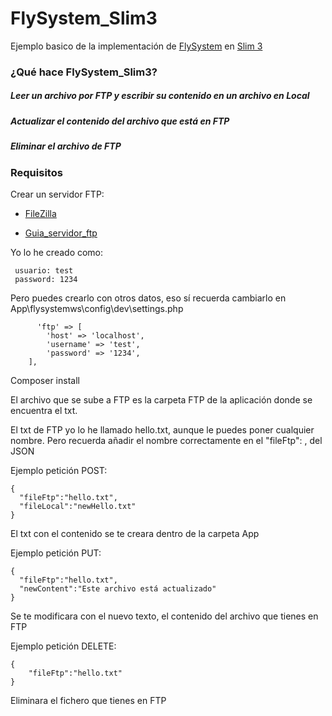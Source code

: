 # FlySystem_Slim3
Ejemplo basico de la implementación de [FlySystem](https://flysystem.thephpleague.com/) en [Slim 3](https://www.slimframework.com/)

### ¿Qué hace FlySystem_Slim3?

##### Leer un archivo por FTP y escribir su contenido en un archivo en Local
##### Actualizar el contenido del archivo que está en FTP 
##### Eliminar el archivo de FTP

### Requisitos

Crear un servidor FTP:
  
  - [FileZilla](https://filezilla-project.org/)
  
  - [Guia_servidor_ftp](https://informaticapc.com/guias-instalacion-programas/servidor-ftp-filezilla.php)
  
  Yo lo he creado como:
  
     usuario: test
     password: 1234
  Pero puedes crearlo con otros datos, eso sí recuerda cambiarlo en  App\flysystemws\config\dev\settings.php
  
          'ftp' => [
            'host' => 'localhost',
            'username' => 'test',
            'password' => '1234',
        ],

Composer install

El archivo que se sube a FTP es la carpeta FTP de la aplicación donde se encuentra el txt.

El txt de FTP yo lo he llamado hello.txt, aunque le puedes poner cualquier nombre. Pero recuerda añadir el nombre correctamente en el "fileFtp":  , del JSON

Ejemplo petición POST:

    {
      "fileFtp":"hello.txt",
      "fileLocal":"newHello.txt"
    }
    
  El txt con el contenido se te creara dentro de la carpeta App

Ejemplo petición PUT:

    {
      "fileFtp":"hello.txt",
      "newContent":"Este archivo está actualizado"
    }

  Se te modificara con el nuevo texto, el contenido del archivo que tienes en FTP

Ejemplo petición DELETE:

    {
	    "fileFtp":"hello.txt"
    }
  
  Eliminara el fichero que tienes en FTP
